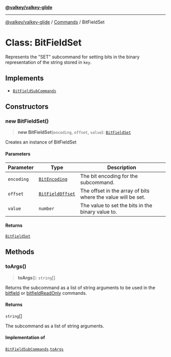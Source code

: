 [**@valkey/valkey-glide**](../../README.md)

***

[@valkey/valkey-glide](../../modules.md) / [Commands](../README.md) / BitFieldSet

# Class: BitFieldSet

Represents the "SET" subcommand for setting bits in the binary representation of the string stored in `key`.

## Implements

- [`BitFieldSubCommands`](../interfaces/BitFieldSubCommands.md)

## Constructors

### new BitFieldSet()

> **new BitFieldSet**(`encoding`, `offset`, `value`): [`BitFieldSet`](BitFieldSet.md)

Creates an instance of BitFieldSet

#### Parameters

| Parameter | Type | Description |
| ------ | ------ | ------ |
| `encoding` | [`BitEncoding`](../interfaces/BitEncoding.md) | The bit encoding for the subcommand. |
| `offset` | [`BitFieldOffset`](../interfaces/BitFieldOffset.md) | The offset in the array of bits where the value will be set. |
| `value` | `number` | The value to set the bits in the binary value to. |

#### Returns

[`BitFieldSet`](BitFieldSet.md)

## Methods

### toArgs()

> **toArgs**(): `string`[]

Returns the subcommand as a list of string arguments to be used in the [bitfield](../../BaseClient/classes/BaseClient.md#bitfield) or
[bitfieldReadOnly](../../BaseClient/classes/BaseClient.md#bitfieldreadonly) commands.

#### Returns

`string`[]

The subcommand as a list of string arguments.

#### Implementation of

[`BitFieldSubCommands`](../interfaces/BitFieldSubCommands.md).[`toArgs`](../interfaces/BitFieldSubCommands.md#toargs)

